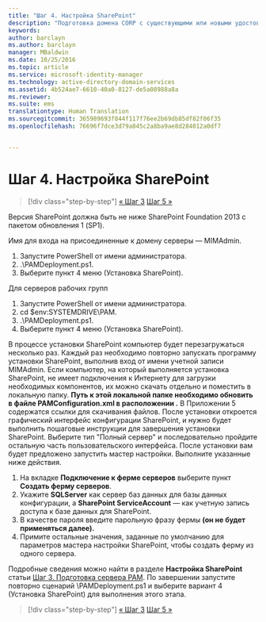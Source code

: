 ```yaml
---
title: "Шаг 4. Настройка SharePoint"
description: "Подготовка домена CORP с существующими или новыми удостоверениями, которыми будет управлять диспетчер привилегированных удостоверений, с использованием скриптов"
keywords: 
author: barclayn
ms.author: barclayn
manager: MBaldwin
ms.date: 10/25/2016
ms.topic: article
ms.service: microsoft-identity-manager
ms.technology: active-directory-domain-services
ms.assetid: 4b524ae7-6610-40a0-8127-de5a08988a8a
ms.reviewer: 
ms.suite: ems
translationtype: Human Translation
ms.sourcegitcommit: 365989693f844f117f76ee2b69db85df82f06f35
ms.openlocfilehash: 76696f7dce3d79a845c2a8ba9ae8d284012a0df7


---
```


# <a name="step-4-configuring-sharepoint"></a>Шаг 4. Настройка SharePoint

>[!div class="step-by-step"]
[« Шаг 3](sp1-step3-installing-configuring-sql.md)
[Шаг 5 »](sp1-step5-configuring-pam.md)

Версия SharePoint должна быть не ниже SharePoint Foundation 2013 с пакетом обновления 1 (SP1).

Имя для входа на присоединенные к домену серверы — MIMAdmin.

1. Запустите PowerShell от имени администратора.
2.  .\PAMDeployment.ps1.
3.  Выберите пункт 4 меню (Установка SharePoint).


Для серверов рабочих групп

1. Запустите PowerShell от имени администратора.
2.  cd $env:SYSTEMDRIVE\PAM.
3.  .\PAMDeployment.ps1.
4. Выберите пункт 4 меню (Установка SharePoint).

В процессе установки SharePoint компьютер будет перезагружаться несколько раз. Каждый раз необходимо повторно запускать программу установки SharePoint, выполнив вход от имени учетной записи MIMAdmin.
Если компьютер, на который выполняется установка SharePoint, не имеет подключения к Интернету для загрузки необходимых компонентов, их можно скачать отдельно и поместить в локальную папку. **Путь к этой локальной папке необходимо обновить в файле PAMConfiguration.xml в расположении <PrerequisitesBinaryLocation/>.** В Приложении 5 содержатся ссылки для скачивания файлов.
После установки откроется графический интерфейс конфигурации SharePoint, и нужно будет выполнить пошаговые инструкции для завершения установки SharePoint. Выберите тип "Полный сервер" и последовательно пройдите остальную часть пользовательского интерфейса. После установки вам будет предложено запустить мастер настройки. Выполните указанные ниже действия.

1. На вкладке **Подключение к ферме серверов** выберите пункт **Создать ферму серверов**.
2. Укажите **SQLServer** как сервер баз данных для базы данных конфигурации, а **SharePoint ServiceAccount** — как учетную запись доступа к базе данных для SharePoint.
3. В качестве пароля введите парольную фразу фермы **(он не будет применяться далее).**
4. Примите остальные значения, заданные по умолчанию для параметров мастера настройки SharePoint, чтобы создать ферму из одного сервера.

Подробные сведения можно найти в разделе **Настройка SharePoint** статьи [Шаг 3. Подготовка сервера PAM](/microsoft-identity-manager/pam/step-3-prepare-pam-server). По завершении запустите повторно сценарий \PAMDeployment.ps1 и выберите вариант 4 (Установка SharePoint) для выполнения этого этапа.

>[!div class="step-by-step"]
[« Шаг 3](sp1-step3-installing-configuring-sql.md)
[Шаг 5 »](sp1-step5-configuring-pam.md)



<!--HONumber=Nov16_HO2-->


